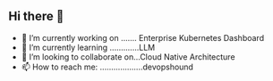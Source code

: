 ## Hi there 👋
- 🔭 I’m currently working on ....... Enterprise Kubernetes Dashboard
- 🌱 I’m currently learning .............LLM
- 👯 I’m looking to collaborate on...Cloud Native Architecture
- 📫 How to reach me: ...................devopshound

